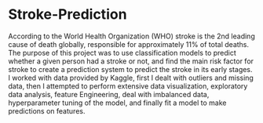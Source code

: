 # Stroke-Prediction
According to the World Health Organization (WHO) stroke is the 2nd leading cause of death globally, 
responsible for approximately 11% of total deaths. 
The purpose of this project was to use classification models to predict whether a given person had a stroke or not, 
and find the main risk factor for stroke to create a prediction system to predict the stroke in its early stages.
I worked with data provided by Kaggle, first I dealt with outliers and missing data, then I attempted to perform extensive data visualization, 
exploratory data analysis, feature Engineering, deal with imbalanced data, hyperparameter tuning of the model, 
and finally fit a model to make predictions on features.
